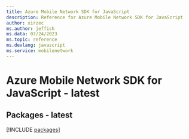 ```yaml
---
title: Azure Mobile Network SDK for JavaScript
description: Reference for Azure Mobile Network SDK for JavaScript
author: xirzec
ms.author: jeffish
ms.data: 07/24/2023
ms.topic: reference
ms.devlang: javascript
ms.service: mobilenetwork
---
```

# Azure Mobile Network SDK for JavaScript - latest
## Packages - latest
[!INCLUDE [packages](mobile-network-index.md)]